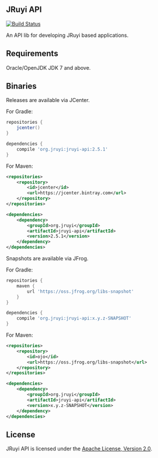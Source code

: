 ## JRuyi API

[![Build Status](https://semaphoreci.com/api/v1/agemocui/jruyi-api/branches/master/shields_badge.svg)](https://semaphoreci.com/agemocui/jruyi-api)

An API lib for developing JRuyi based applications.

## Requirements

Oracle/OpenJDK JDK 7 and above.

## Binaries

Releases are available via JCenter.

For Gradle:

```gradle
repositories {
    jcenter()
}

dependencies {
    compile 'org.jruyi:jruyi-api:2.5.1'
}
```

For Maven:

```xml
<repositories>
    <repository>
        <id>jcenter</id>
        <url>https://jcenter.bintray.com</url>
    </repository>
</repositories>

<dependencies>
    <dependency>
        <groupId>org.jruyi</groupId>
        <artifactId>jruyi-api</artifactId>
        <version>2.5.1</version>
    </dependency>
</dependencies>
```

Snapshots are available via JFrog.

For Gradle:

```gradle
repositories {
    maven {
        url 'https://oss.jfrog.org/libs-snapshot'
    }
}

dependencies {
    compile 'org.jruyi:jruyi-api:x.y.z-SNAPSHOT'
}
```

For Maven:

```xml
<repositories>
    <repository>
        <id>ojo</id>
        <url>https://oss.jfrog.org/libs-snapshot</url>
    </repository>
</repositories>

<dependencies>
    <dependency>
        <groupId>org.jruyi</groupId>
        <artifactId>jruyi-api</artifactId>
        <version>x.y.z-SNAPSHOT</version>
    </dependency>
</dependencies>
```

## License

JRuyi API is licensed under the [Apache License, Version 2.0](http://www.apache.org/licenses/LICENSE-2.0.html).
